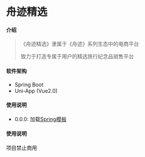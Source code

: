 # 舟迹精选

#### 介绍

> 《舟迹精选》隶属于《舟迹》系列生态中的电商平台
> 
> 致力于打造专属于用户的精选旅行纪念品销售平台

#### 软件架构

* Spring Boot
* Uni-App (Vue2.0)

#### 使用说明

- 0.0.0: 加载[Spring模板](https://github.com/Aiden-L/Spring-Backend-Demo)

#### 使用说明

项目禁止商用


